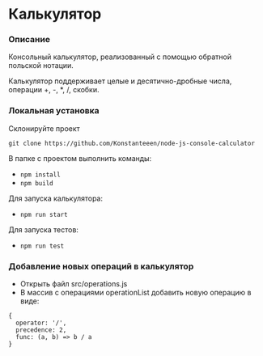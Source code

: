 # Калькулятор

### Описание
Консольный калькулятор, реализованный с помощью обратной польской нотации.

Калькулятор поддерживает целые и десятично-дробные числа, операции +, -, *, /, скобки.

### Локальная установка
Cклонируйте проект

  `git clone https://github.com/Konstanteeen/node-js-console-calculator`

  В папке с проектом выполнить команды:

  * `npm install`
  * `npm build`
  
  Для запуска калькулятора:
  * `npm run start`

  Для запуска тестов:
   * `npm run test`

### Добавление новых операций в калькулятор

   * Открыть файл src/operations.js
   * В массив с операциями operationList добавить новую операцию в виде:
   
    {
      operator: '/',
      precedence: 2,
      func: (a, b) => b / a
    }
    
